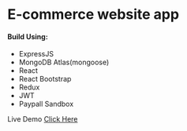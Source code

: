 # E-commerce website app

#### Build Using:
- ExpressJS
- MongoDB Atlas(mongoose)
- React
- React Bootstrap
- Redux
- JWT 
- Paypall Sandbox

Live Demo [Click Here](https://shop.dika.dev)